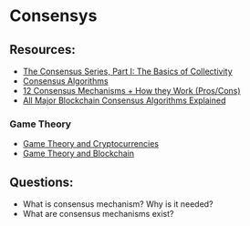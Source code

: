 # Consensys

## Resources:

* [The Consensus Series, Part I: The Basics of Collectivity](https://blog.coinfund.io/the-consensus-series-part-i-the-basics-of-collectivity-a11d76ff4d5d)
* [Consensus Algorithms](https://www.dremio.com/wiki/consensus-algorithms/)
* [12 Consensus Mechanisms + How they Work (Pros/Cons)](https://www.youtube.com/watch?v=3QCykHU89To)
* [All Major Blockchain Consensus Algorithms Explained](https://medium.com/@learnwithwhiteboard_digest/all-major-blockchain-consensus-algorithms-explained-6934b4f5d47a)

### Game Theory

* [Game Theory and Cryptocurrencies](https://academy.binance.com/en/articles/game-theory-and-cryptocurrencies)
* [Game Theory and Blockchain](https://medium.com/@africablockchaininstitute/game-theory-and-blockchain-4ed20fe9f6e3)


## Questions:

* What is consensus mechanism? Why is it needed?
* What are consensus mechanisms exist?
